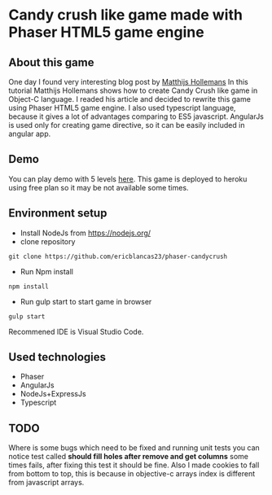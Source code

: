 # Candy crush like game made with Phaser HTML5 game engine

## About this game

One day I found very interesting blog post by [Matthijs Hollemans](http://www.raywenderlich.com/66877/how-to-make-a-game-like-candy-crush-part-1)
In this tutorial Matthijs Hollemans shows how to create Candy Crush like game in Object-C language. I readed his article and decided to rewrite this game using Phaser HTML5 game engine. I also used typescript language, because it gives a lot of advantages comparing to ES5 javascript. AngularJs is used only for creating game directive, so it can be easily included in angular app.

## Demo

You can play demo with 5 levels [here](http://candy-game.herokuapp.com/). This game is deployed to heroku using free plan so it may be not available some times.

## Environment setup

- Install NodeJs from https://nodejs.org/
- clone repository

```
git clone https://github.com/ericblancas23/phaser-candycrush
```

- Run Npm install

```
npm install
```

- Run gulp start to start game in browser

```
gulp start
```

Recommened IDE is Visual Studio Code.

## Used technologies

- Phaser
- AngularJs
- NodeJs+ExpressJs
- Typescript

## TODO

Where is some bugs which need to be fixed and running unit tests you can notice test called <b>should fill holes after remove and get columns</b> some times fails, after fixing this test it should be fine. Also I made cookies to fall from bottom to top, this is because in objective-c arrays index is different from javascript arrays.
